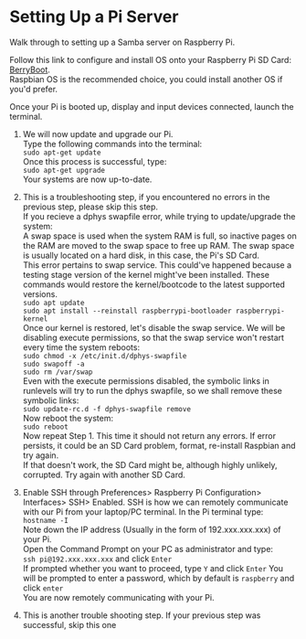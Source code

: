 # Setting Up a Pi Server
Walk through to setting up a Samba server on Raspberry Pi.

Follow this link to configure and install OS onto your Raspberry Pi SD Card: [BerryBoot](https://www.makeuseof.com/tag/dual-boot-raspberry-pi/).  
Raspbian OS is the recommended choice, you could install another OS if you'd prefer.

Once your Pi is booted up, display and input devices connected, launch the terminal. 

1. We will now update and upgrade our Pi.  
Type the following commands into the terminal:  
`sudo apt-get update`  
Once this process is successful, type:  
`sudo apt-get upgrade`   
Your systems are now up-to-date.

2. This is a troubleshooting step, if you encountered no errors in the previous step, please skip this step.  
If you recieve a dphys swapfile error, while trying to update/upgrade the system:  
A swap space is used when the system RAM is full, so inactive pages on the RAM are moved to the swap space to free up RAM. The swap space is usually located on a hard disk, in this case, the Pi's SD Card.  
This error pertains to swap service. This could've happened because a testing stage version of the kernel might've been installed. These commands would restore the kernel/bootcode to the latest supported versions.  
`sudo apt update`  
`sudo apt install --reinstall raspberrypi-bootloader raspberrypi-kernel`  
Once our kernel is restored, let's disable the swap service. We will be disabling execute permissions, so that the swap service won't restart every time the system reboots:  
`sudo chmod -x /etc/init.d/dphys-swapfile`  
`sudo swapoff -a`  
`sudo rm /var/swap`  
Even with the execute permissions disabled, the symbolic links in runlevels will try to run the dphys swapfile, so we shall remove these symbolic links:  
`sudo update-rc.d -f dphys-swapfile remove`  
Now reboot the system:  
`sudo reboot`  
Now repeat Step 1. This time it should not return any errors. If error persists, it could be an SD Card problem, format, re-install Raspbian and try again.  
If that doesn't work, the SD Card might be, although highly unlikely, corrupted. Try again with another SD Card.

3. Enable SSH through Preferences> Raspberry Pi Configuration> Interfaces> SSH> Enabled. SSH is how we can remotely communicate with our Pi from your laptop/PC terminal. 
In the Pi terminal type:  
`hostname -I`  
Note down the IP address (Usually in the form of 192.xxx.xxx.xxx) of your Pi.   
Open the Command Prompt on your PC as administrator and type:  
`ssh pi@192.xxx.xxx.xxx` and click `Enter`  
If prompted whether you want to proceed, type `Y` and click `Enter`
You will be prompted to enter a password, which by default is `raspberry` and click `enter`  
You are now remotely communicating with your Pi.  

4. This is another trouble shooting step. If your previous step was successful, skip this one
